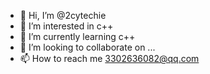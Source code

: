 - 👋 Hi, I’m @2cytechie
- 👀 I’m interested in c++
- 🌱 I’m currently learning c++
- 💞️ I’m looking to collaborate on ...
- 📫 How to reach me 3302636082@qq.com

<!---
2cytechie/2cytechie is a ✨ special ✨ repository because its `README.md` (this file) appears on your GitHub profile.
You can click the Preview link to take a look at your changes.
--->
